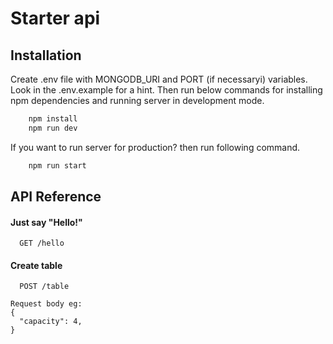 # Starter api

## Installation

Create .env file with MONGODB_URI and PORT (if necessaryi) variables. Look in the .env.example for a hint. Then run below commands for installing npm dependencies and running server in development mode.

```bash
    npm install 
    npm run dev
```

If you want to run server for production? then run following command.

```bash
    npm run start
```

## API Reference

#### Just say "Hello!"

```http
  GET /hello
```

#### Create table

```http
  POST /table
  ```
  ```
  Request body eg: 
  {
    "capacity": 4,
  }
```